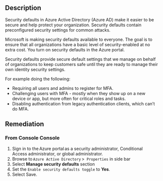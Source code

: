## Description

Security defaults in Azure Active Directory (Azure AD) make it easier to be secure and help protect your organization. Security defaults contain preconfigured security settings for common attacks.

Microsoft is making security defaults available to everyone. The goal is to ensure that all organizations have a basic level of security-enabled at no extra cost. You turn on security defaults in the Azure portal.

Security defaults provide secure default settings that we manage on behalf of organizations to keep customers safe until they are ready to manage their own identity security settings.

For example doing the following:
  - Requiring all users and admins to register for MFA.
  - Challenging users with MFA - mostly when they show up on a new device or app, but more often for critical roles and tasks.
  - Disabling authentication from legacy authentication clients, which can’t do MFA.

## Remediation

### From Console Console

1. Sign in to the Azure portal as a security administrator, Conditional Access administrator, or global administrator.
2. Browse to `Azure Active Directory` >` Properties` in side bar
3. Select **Manage security defaults** section
4. Set the `Enable security defaults toggle` to **Yes**.
5. Select Save.

